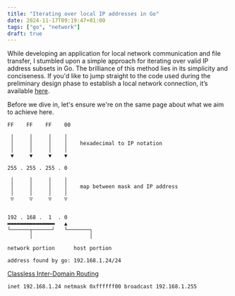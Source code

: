 ```yaml
---
title: "Iterating over local IP addresses in Go"
date: 2024-11-17T09:19:47+01:00
tags: ["go", "network"]
draft: true
---
```


While developing an application for local network communication and file transfer, I stumbled upon a simple approach for iterating over valid IP address subsets in Go. The brilliance of this method lies in its simplicity and conciseness. If you'd like to jump straight to the code used during the preliminary design phase to establish a local network connection, it’s available [here](https://github.com/mszalewicz/workbench/blob/main/local_network_receive_send/main.go).

<!--more-->

Before we dive in, let's ensure we're on the same page about what we aim to achieve here.

```
FF    FF    FF    00

 │     │     │    │
 │     │     │    │    hexadecimal to IP notation
 │     │     │    │
 ▼     ▼     ▼    ▼

255 . 255 . 255 . 0

 │     │     │    │
 │     │     │    │    map between mask and IP address
 │     │     │    │
 ▽     ▽     ▽    ▽


192 . 168 .  1  . 0
▬▬▬▬▬▬▬▬▬▬▬▬▬▬▬   ▲
└──────┬──────┘   └───────┐
       │                  │

network portion      host portion
```

```
address found by go: 192.168.1.24/24
```

[Classless Inter-Domain Routing](https://en.wikipedia.org/wiki/Classless_Inter-Domain_Routing)

```
inet 192.168.1.24 netmask 0xffffff00 broadcast 192.168.1.255
```
